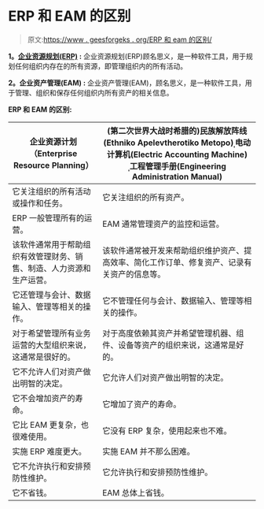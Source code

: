 # ERP 和 EAM 的区别

> 原文:[https://www . geesforgeks . org/ERP 和 eam 的区别/](https://www.geeksforgeeks.org/difference-between-erp-and-eam/)

**1。[企业资源规划(ERP)](https://www.geeksforgeeks.org/introduction-to-erp/) :**
企业资源规划(ERP)顾名思义，是一种软件工具，用于规划任何组织内存在的所有资源，即管理组织内的所有活动。

**2。企业资产管理(EAM) :**
企业资产管理(EAM)，顾名思义，是一种软件工具，用于管理、组织和保存任何组织内所有资产的相关信息。

**ERP 和 EAM 的区别:**

<center>

| 企业资源计划（Enterprise Resource Planning） | (第二次世界大战时希腊的)民族解放阵线(Ethniko Apelevtherotiko Metopo)ˌ电动计算机(Electric Accounting Machine)ˌ工程管理手册(Engineering Administration Manual) |
| --- | --- |
| 它关注组织的所有活动或操作和任务。 | 它关注组织的所有资产。 |
| ERP 一般管理所有的运营。 | EAM 通常管理资产的监控和运营。 |
| 该软件通常用于帮助组织有效管理财务、销售、制造、人力资源和生产运营。 | 该软件通常被开发来帮助组织维护资产、提高效率、简化工作订单、修复资产、记录有关资产的信息等。 |
| 它还管理与会计、数据输入、管理等相关的操作。 | 它不管理任何与会计、数据输入、管理等相关的操作。 |
| 对于希望管理所有业务运营的大型组织来说，这通常是很好的。 | 对于高度依赖其资产并希望管理机器、组件、设备等资产的组织来说，这通常是好的。 |
| 它不允许人们对资产做出明智的决定。 | 它允许人们对资产做出明智的决定。 |
| 它不会增加资产的寿命。 | 它增加了资产的寿命。 |
| 它比 EAM 更复杂，也很难使用。 | 它没有 ERP 复杂，使用起来也不难。 |
| 实施 ERP 难度更大。 | 实施 EAM 并不那么困难。 |
| 它不允许执行和安排预防性维护。 | 它允许执行和安排预防性维护。 |
| 它不省钱。 | EAM 总体上省钱。 |

</center>